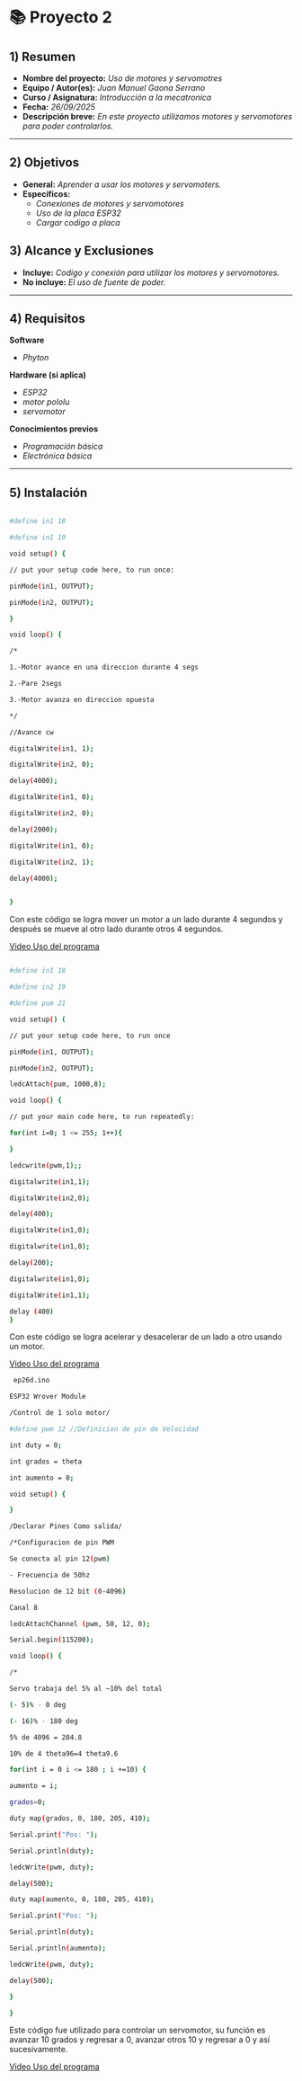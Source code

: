 # 📚 Proyecto 2


## 1) Resumen

- **Nombre del proyecto:** _Uso de motores y servomotres_  
- **Equipo / Autor(es):** _Juan Manuel Gaona Serrano_  
- **Curso / Asignatura:** _Introducción a la mecatronica_  
- **Fecha:** _26/09/2025_  
- **Descripción breve:** _En este proyecto utilizamos motores y servomotores para poder controlarlos._

---

## 2) Objetivos

- **General:** _Aprender a usar los motores y servomoters._
- **Específicos:**
  - _Conexiones de motores y servomotores_
  - _Uso de la placa ESP32_
  - _Cargar codigo a placa_

## 3) Alcance y Exclusiones

- **Incluye:** _Codigo y conexión para utilizar los motores y servomotores._
- **No incluye:** _El uso de fuente de poder._

---

## 4) Requisitos

**Software**
- _Phyton_

**Hardware (si aplica)**
- _ESP32_
- _motor pololu_
- _servomotor_

**Conocimientos previos**
- _Programación básica_
- _Electrónica básica_

---

## 5) Instalación

```bash

#define in1 18

#define in1 19

void setup() {

// put your setup code here, to run once:

pinMode(in1, OUTPUT);

pinMode(in2, OUTPUT);

}

void loop() {

/*

1.-Motor avance en una direccion durante 4 segs

2.-Pare 2segs

3.-Motor avanza en direccion opuesta

*/

//Avance cw

digitalWrite(in1, 1);

digitalWrite(in2, 0);

delay(4000);

digitalWrite(in1, 0);

digitalWrite(in2, 0);

delay(2000);

digitalWrite(in1, 0);

digitalWrite(in2, 1);

delay(4000);


}


```
Con este código se logra mover un motor a un lado durante 4 segundos y después se mueve al otro lado durante otros 4 segundos.

[Video Uso del programa](https://iberopuebla.sharepoint.com/:v:/r/sites/Section_11192A-O25/Student%20Work/Submitted%20files/GAONA%20SERRANO%20JUAN%20MANUEL/VIdeos%20de%20Actuadores/VID_20250919_103129_846.mp4?csf=1&web=1&e=eJUDmM&nav=eyJyZWZlcnJhbEluZm8iOnsicmVmZXJyYWxBcHAiOiJ0ZWFtcyIsInJlZmVycmFsTW9kZSI6InZpZXciLCJyZWZlcnJhbFZpZXciOiJ2aWRlb2FjdGlvbnMtc2hhcmUiLCJyZWZlcnJhbFBsYXliYWNrU2Vzc2lvbklkIjoiNTQ3NTQ3ZDctYzcwNi00OTM1LWJlMWItODgwNGU1YzQ5ZWNkIn19)

```bash

#define in1 18

#define in2 19

#define pum 21

void setup() (

// put your setup code here, to run once

pinMode(in1, OUTPUT);

pinMode(in2, OUTPUT);

ledcAttach(pum, 1000,8);

void loop() {

// put your main code here, to run repeatedly:

for(int i=0; 1 <= 255; 1++){

}

ledcwrite(pwm,1);;

digitalwrite(in1,1);

digitalWrite(in2,0);

deley(400);

digitalWrite(in1,0);

digitalwrite(in1,0);

delay(200);

digitalwrite(in1,0);

digitalWrite(in1,1);

delay (400)
}

```
Con este código se logra acelerar y desacelerar de un lado a otro usando un motor.

[Video Uso del programa](https://iberopuebla.sharepoint.com/:v:/r/sites/Section_11192A-O25/Student%20Work/Submitted%20files/GAONA%20SERRANO%20JUAN%20MANUEL/VIdeos%20de%20Actuadores/VID_20250926_100814_770%203.mp4?csf=1&web=1&e=KVkg29&nav=eyJyZWZlcnJhbEluZm8iOnsicmVmZXJyYWxBcHAiOiJ0ZWFtcyIsInJlZmVycmFsTW9kZSI6InZpZXciLCJyZWZlcnJhbFZpZXciOiJ2aWRlb2FjdGlvbnMtc2hhcmUiLCJyZWZlcnJhbFBsYXliYWNrU2Vzc2lvbklkIjoiNzUzZGFlYTAtYWY3OS00ODU4LWE4NDMtYTNhZTY5NzUxZWE1In19)

```bash
 ep26d.ino

ESP32 Wrover Module

/Control de 1 solo motor/

#define pwm 12 //Definicion de pin de Velocidad

int duty = 0;

int grados = theta

int aumento = 0;

void setup() {

}

/Declarar Pines Como salida/

/*Configuracion de pin PWM

Se conecta al pin 12(pwm)

- Frecuencia de 50hz

Resolucion de 12 bit (0-4096)

Canal 8

ledcAttachChannel (pwm, 50, 12, 0);

Serial.begin(115200);

void loop() {

/*

Servo trabaja del 5% al ~10% del total

(- 5)% - 0 deg

(- 16)% - 180 deg

5% de 4096 = 204.8

10% de 4 theta96=4 theta9.6

for(int i = 0 i <= 180 ; i +=10) {

aumento = i;

grados=0;

duty map(grados, 0, 180, 205, 410);

Serial.print("Pos: ");

Serial.println(duty);

ledcWrite(pwm, duty);

delay(500);

duty map(aumento, 0, 180, 205, 410);

Serial.print("Pos: ");

Serial.println(duty);

Serial.println(aumento);

ledcWrite(pwm, duty);

delay(500);

}

}

```
Este código fue utilizado para controlar un servomotor, su función es avanzar 10 grados y regresar a 0, avanzar otros 10 y regresar a 0 y así sucesivamente.

[Video Uso del programa](https://iberopuebla.sharepoint.com/:v:/r/sites/Section_11192A-O25/Student%20Work/Submitted%20files/GAONA%20SERRANO%20JUAN%20MANUEL/VIdeos%20de%20Actuadores/VID_20250926_104907_926%203.mp4?csf=1&web=1&e=nHLVsm&nav=eyJyZWZlcnJhbEluZm8iOnsicmVmZXJyYWxBcHAiOiJ0ZWFtcyIsInJlZmVycmFsTW9kZSI6InZpZXciLCJyZWZlcnJhbFZpZXciOiJ2aWRlb2FjdGlvbnMtc2hhcmUiLCJyZWZlcnJhbFBsYXliYWNrU2Vzc2lvbklkIjoiYzRkMzU1YjItYzJlNy00NWM4LThmNGYtOWY2MWNhMTNjOGY4In19)
